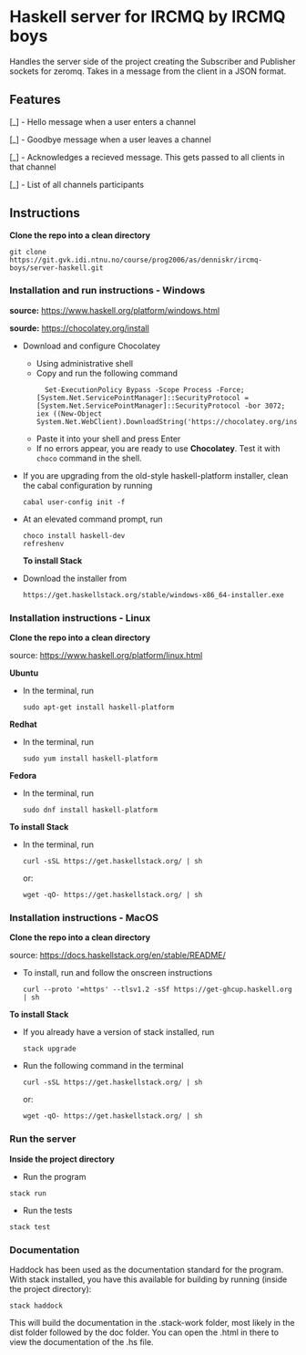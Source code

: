# Haskell server for IRCMQ by IRCMQ boys

Handles the server side of the project creating the Subscriber and Publisher sockets for zeromq. Takes in a message from the client in a JSON format. 

## Features

[_] - Hello message when a user enters a channel

[_] - Goodbye message when a user leaves a channel

[_] - Acknowledges a recieved message. This gets passed to all clients in that channel

[_] - List of all channels participants

## Instructions

**Clone the repo into a clean directory**

```
git clone https://git.gvk.idi.ntnu.no/course/prog2006/as/denniskr/ircmq-boys/server-haskell.git
```

### Installation and run instructions - Windows

**source:** https://www.haskell.org/platform/windows.html

**sourde:** https://chocolatey.org/install

- Download and configure Chocolatey
  - Using administrative shell
  - Copy and run the following command
    ```
      Set-ExecutionPolicy Bypass -Scope Process -Force; [System.Net.ServicePointManager]::SecurityProtocol = [System.Net.ServicePointManager]::SecurityProtocol -bor 3072; iex ((New-Object System.Net.WebClient).DownloadString('https://chocolatey.org/install.ps1'))
    ```
  - Paste it into your shell and press Enter
  - If no errors appear, you are ready to use **Chocolatey**. Test it with `choco` command in the shell.
- If you are upgrading from the old-style haskell-platform installer, clean the cabal configuration by running

  ```
  cabal user-config init -f
  ```

- At an elevated command prompt, run
  ```
  choco install haskell-dev
  refreshenv
  ```
  **To install Stack**
- Download the installer from
  ```
  https://get.haskellstack.org/stable/windows-x86_64-installer.exe
  ```

### Installation instructions - Linux

**Clone the repo into a clean directory**

source: https://www.haskell.org/platform/linux.html

**Ubuntu**

- In the terminal, run
  ```
  sudo apt-get install haskell-platform
  ```

**Redhat**

- In the terminal, run
  ```
  sudo yum install haskell-platform
  ```

**Fedora**

- In the terminal, run
  ```
  sudo dnf install haskell-platform
  ```

**To install Stack**

- In the terminal, run
  ```
  curl -sSL https://get.haskellstack.org/ | sh
  ```
  or:
  ```
  wget -qO- https://get.haskellstack.org/ | sh
  ```

### Installation instructions - MacOS

**Clone the repo into a clean directory**

source: https://docs.haskellstack.org/en/stable/README/

- To install, run and follow the onscreen instructions
  ```
  curl --proto '=https' --tlsv1.2 -sSf https://get-ghcup.haskell.org | sh
  ```

**To install Stack**

- If you already have a version of stack installed, run

  ```
  stack upgrade
  ```

- Run the following command in the terminal
  ```
  curl -sSL https://get.haskellstack.org/ | sh
  ```
  or:
  ```
  wget -qO- https://get.haskellstack.org/ | sh
  ```



### Run the server

**Inside the project directory**

* Run the program

```
stack run
```

* Run the tests

```
stack test
```

### Documentation

Haddock has been used as the documentation standard for the program. With stack installed, you have this available for building by running (inside the project directory):

```
stack haddock
```

This will build the documentation in the .stack-work folder, most likely in the dist folder followed by the doc folder. You can open the <filename>.html in there to view the documentation of the <filename>.hs file.
